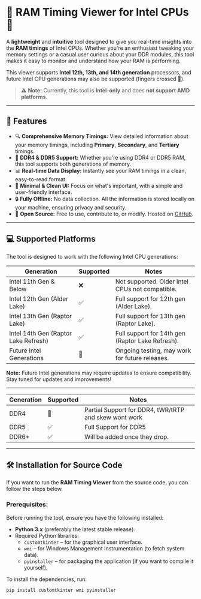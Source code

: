 # 🧠 RAM Timing Viewer for Intel CPUs 🧠

A **lightweight** and **intuitive** tool designed to give you real-time insights into the **RAM timings** of Intel CPUs. Whether you're an enthusiast tweaking your memory settings or a casual user curious about your DDR modules, this tool makes it easy to monitor and understand how your RAM is performing.

This viewer supports **Intel 12th, 13th, and 14th generation** processors, and future Intel CPU generations may also be supported (fingers crossed 🤞).

> ⚠️ **Note:** Currently, this tool is **Intel-only** and does **not support AMD platforms**.

---

## 🚀 Features

- 🔍 **Comprehensive Memory Timings:** View detailed information about your memory timings, including **Primary**, **Secondary**, and **Tertiary** timings.
- 💾 **DDR4 & DDR5 Support:** Whether you're using DDR4 or DDR5 RAM, this tool supports both generations of memory.
- 📊 **Real-time Data Display:** Instantly see your RAM timings in a clean, easy-to-read format.
- 🧩 **Minimal & Clean UI:** Focus on what's important, with a simple and user-friendly interface.
- 🔒 **Fully Offline:** No data collection. All the information is stored locally on your machine, ensuring privacy and security.
- 📁 **Open Source:** Free to use, contribute to, or modify. Hosted on [GitHub](link-to-repo).

---

## 💻 Supported Platforms

The tool is designed to work with the following Intel CPU generations:

| Generation          | Supported  | Notes                                  |
|---------------------|------------|----------------------------------------|
| Intel 11th Gen & Below | ❌         | Not supported. Older Intel CPUs not compatible. |
| Intel 12th Gen (Alder Lake) | ✅       | Full support for 12th gen (Alder Lake). |
| Intel 13th Gen (Raptor Lake) | ✅       | Full support for 13th gen (Raptor Lake). |
| Intel 14th Gen (Raptor Lake Refresh) | ✅ | Full support for 14th gen (Raptor Lake Refresh). |
| Future Intel Generations | 🚧        | Ongoing testing, may work for future releases. |

**Note:** Future Intel generations may require updates to ensure compatibility. Stay tuned for updates and improvements!

---


| Generation          | Supported  | Notes                                  |
|---------------------|------------|----------------------------------------|
| DDR4 | 🚧         | Partial Support for DDR4, tWR/tRTP and skew wont work |
| DDR5 | ✅        | Full Support for DDR5 |
| DDR6+ | ✅        | Will be added once they drop. |

---

## 🛠️ Installation for Source Code

If you want to run the **RAM Timing Viewer** from the source code, you can follow the steps below.

### Prerequisites:

Before running the tool, ensure you have the following installed:

- **Python 3.x** (preferably the latest stable release).
- Required Python libraries:
  - `customtkinter` – for the graphical user interface.
  - `wmi` – for Windows Management Instrumentation (to fetch system data).
  - `pyinstaller` – for packaging the application (if you want to compile it yourself).

To install the dependencies, run:

```bash
pip install customtkinter wmi pyinstaller
